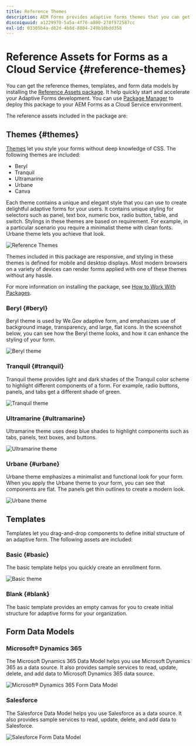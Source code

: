 ```yaml
---
title: Reference Themes
description: AEM Forms provides adaptive forms themes that you can get from Software Distribution and use to style a form.
discoiquuid: a1229970-5a5a-4f76-a880-278f972587cc
exl-id: 03305b4a-d82d-4b8d-8804-249b10bdd358
---
```

# Reference Assets for Forms as a Cloud Service {#reference-themes}

You can get the reference themes, templates, and form data models by installing the [Reference Assets package](https://experience.adobe.com/#/downloads/content/software-distribution/en/aemcloud.html?package=/content/software-distribution/en/details.html/content/dam/aemcloud/public/aem-forms-reference-content.ui.content-2.0.0.zip). It help quickly start and accelerate your Adaptive Forms development. You can use [Package Manager](https://experienceleague.adobe.com/docs/experience-manager-cloud-service/content/implementing/developer-tools/package-manager.html) to deploy this package to your AEM Forms as a Cloud Service environment. 

The reference assets included in the package are: 

## Themes {#themes}

[Themes](/help/forms/themes.md) let you style your forms without deep knowledge of CSS. The following themes are included:

* Beryl
* Tranquil
* Ultramarine
* Urbane
* Canva

Each theme contains a unique and elegant style that you can use to create delightful adaptive forms for your users. It contains unique styling for selectors such as panel, text box, numeric box, radio button, table, and switch. Stylings in these themes are based on requirement. For example, in a particular scenario you require a minimalist theme with clean fonts. Urbane theme lets you achieve that look.

![Reference Themes](/help/forms/assets/ref-themes.png)

Themes included in this package are responsive, and styling in these themes is defined for mobile and desktop displays. Most modern browsers on a variety of devices can render forms applied with one of these themes without any hassle.

For more information on installing the package, see [How to Work With Packages](/help/implementing/developing/tools/package-manager.md).

### Beryl {#beryl}

Beryl theme is used by We.Gov adaptive form, and emphasizes use of background image, transparency, and large, flat icons. In the screenshot below, you can see how the Beryl theme looks, and how it can enhance the styling of your form.

![Beryl theme](/help/forms/assets/beryl.png)

<!--[Click to enlarge

](assets/beryl-1.png)-->

<!-- ## Exec {#exec}

Exec theme avoids solid background fills to emphasize form components. Selecting and clicking components changes font colors. In comparison to the default Canvas theme, font color of the text in the selected tab changes to dark blue. Notice how the navigation and submit buttons are different from the Beryl theme.

![Exec theme](/help/forms/assets/exec.png) -->

<!--[Click to enlarge

](assets/exec-1.png)-->

<!-- ## Exec Light {#exec-light}

Exec Light theme uses white space to create a seamless experience. The Next and Submit buttons get a solid fill and 3D shadow. Selected tabs on the left get an arrow instead of double-check marks.

![Exec light theme](/help/forms/assets/exec-light.png) -->

<!--[Click to enlarge

](assets/exec-light-1.png)-->

<!-- ## Liberty {#liberty}

Liberty theme uses a minimalist approach to highlight the important. For example, the font color of the visited tab changes to green. You can only see the bottom-outline of the text box which emulates the look of a paper-based form with lines. The active text box has a black bottom-outline while others get light gray bottom-outline.

![Liberty theme](/help/forms/assets/liberty.png) -->
<!--[Click to enlarge](assets/liberty-1.png)-->

### Tranquil {#tranquil}

Tranquil theme provides light and dark shades of the Tranquil color scheme to highlight different components of a form. For example, radio buttons, panels, and tabs get a different shade of green.

![Tranquil theme](/help/forms/assets/tranquil.png)

<!--[Click to enlarge](assets/tranquil-1.png)-->

### Ultramarine {#ultramarine}

Ultramarine theme uses deep blue shades to highlight components such as tabs, panels, text boxes, and buttons.

![Ultramarine theme](/help/forms/assets/ultramarine.png)
<!--[Click to enlarge](assets/ultramarine-1.png)-->

### Urbane {#urbane}

Urbane theme emphasizes a minimalist and functional look for your form. When you apply the Urbane theme to your form, you can see that components are flat. The panels get thin outlines to create a modern look.

![Urbane theme](/help/forms/assets/urbane.png)
<!--[Click to enlarge](assets/urbane-1.png)-->

<!-- ## U.S. Web Design Standards {#u-s-web-design-standards}

U.S. Web Design Standards theme, as the name suggests, uses typefaces and styles described in the Draft U.S. Web Design Standards site. The web standard is used by federal organizations to create consistent web experiences across federal government websites.

![U.S. Web Design Standards Theme](/help/forms/assets/us-web-standards.png) -->
<!--[Click to enlarge](assets/usgov.png)--> 


## Templates

Templates let you drag-and-drop components to define initial structure of an adaptive form. The following assets are included:

### Basic {#basic}

The basic template helps you quickly create an enrollment form. 

![Basic theme](/help/forms/assets/exec.png)

### Blank {#blank}

The basic template provides an empty canvas for you to create initial structure for adaptive forms for your organization. 

## Form Data Models

### Microsoft® Dynamics 365

The Microsoft Dynamics 365 Data Model helps you use Microsoft Dynamics 365 as a data source. It also provides sample services to read, update, delete, and add data to Microsoft Dynamics 365 data source.

![Microsoft® Dynamics 365 Form Data Model](/help/forms/assets/microsoft-dynamic-fdm.png)

### Salesforce

The Salesforce Data Model helps you use Salesforce as a data source. It also provides sample services to read, update, delete, and add data to Salesforce.

![Salesforce Form Data Model](/help/forms/assets/salesforce-fdm.png)
